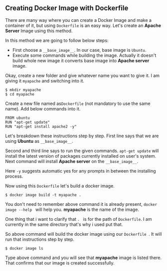 ## Creating Docker Image with Dockerfile

There are many way where you can create a Docker Image and make a container of it, but using ``Dockerfile`` is an easy way. Let's create an **Apache Server** Image using this method.

In this method we are going to follow below steps:
- First choose a ``__base_image__``. In our case, base image is ``Ubuntu``.
- Execute some commands while building the image. Actually it doesn't build whole new image it converts base image into **Apache server** image.

Okay, create a new folder and give whatever name you want to give it. I am giving it ``myapache`` and switching into it.

```
$ mkdir myapache
$ cd myapache
```
Create a new file named as``Dockerfile`` (not mandatory to use the same name). Add below commands into it.

```
FROM ubuntu
RUN "apt-get update"
RUN "apt-get install apache2 -y"

```
Let's breakdown these instructions step by step. First line says that we are using **Ubuntu** as ``__base_image__``. 

Second and third line says to run the given commands. ``apt-get update`` will install the latest version of packages currently installed on user's system. Next command will install **Apache server** on the ``__base_image__``.

Here ``-y`` suggests automatic yes for any prompts in between the installing process.

Now using this ``Dockerfile`` let's build a docker image.

```
$ docker image build -t myapache .

```
You don't need to remember above command it is already present, ``docker image --help `` will help you. **myapache** is the name of the image.

One thing that i want to clarify that ``. `` is for the path of ``Dockerfile``. I am currently in the same directory that's why i used put that.

So above command will build the docker image using our ``Dockerfile ``. It will run that instructions step by step.

```
$ docker image ls

```
Type above command and you will see that **myapache** image is listed there. That confirms that our image is created successfully.


 





